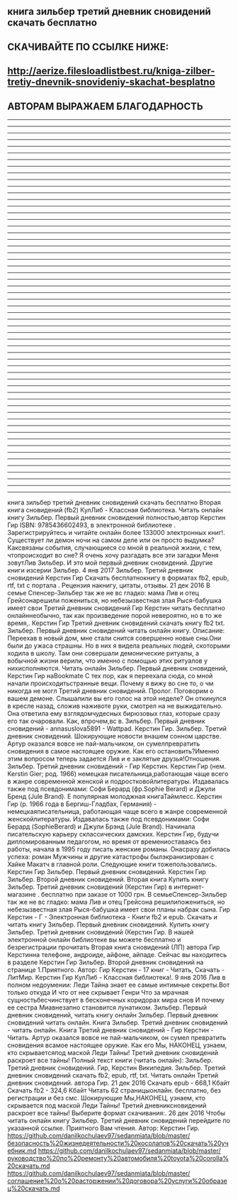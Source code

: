 книга зильбер третий дневник сновидений скачать бесплатно
--------------------------------------------------
СКАЧИВАЙТЕ ПО ССЫЛКЕ НИЖЕ:
--------------------------------------------------
http://aerize.filesloadlistbest.ru/kniga-zilber-tretiy-dnevnik-snovideniy-skachat-besplatno
--------------------------------------------------
АВТОРАМ ВЫРАЖАЕМ БЛАГОДАРНОСТЬ
--------------------------------------------------
--------------------------------------------------
--------------------------------------------------
--------------------------------------------------
--------------------------------------------------
--------------------------------------------------
--------------------------------------------------
--------------------------------------------------
--------------------------------------------------
--------------------------------------------------
--------------------------------------------------
--------------------------------------------------
--------------------------------------------------
--------------------------------------------------
--------------------------------------------------
--------------------------------------------------
--------------------------------------------------
--------------------------------------------------
--------------------------------------------------
--------------------------------------------------
--------------------------------------------------
--------------------------------------------------
--------------------------------------------------
--------------------------------------------------
--------------------------------------------------
--------------------------------------------------
--------------------------------------------------
--------------------------------------------------
--------------------------------------------------
--------------------------------------------------
--------------------------------------------------
--------------------------------------------------
--------------------------------------------------
--------------------------------------------------
--------------------------------------------------
--------------------------------------------------
--------------------------------------------------
--------------------------------------------------
--------------------------------------------------
--------------------------------------------------
--------------------------------------------------
--------------------------------------------------
--------------------------------------------------
--------------------------------------------------
--------------------------------------------------
--------------------------------------------------
--------------------------------------------------
--------------------------------------------------
--------------------------------------------------
--------------------------------------------------
--------------------------------------------------
--------------------------------------------------
--------------------------------------------------
--------------------------------------------------
--------------------------------------------------
--------------------------------------------------
--------------------------------------------------
--------------------------------------------------
книга зильбер третий дневник сновидений скачать бесплатно Вторая книга сновидений (fb2)  КулЛиб - Классная библиотека. Читать онлайн книгу Зильбер. Первый дневник сновидений полностью,автор Керстин Гир ISBN: 9785436602493, в электронной библиотеке . Зарегистрируйтесь и читайте онлайн более 133000 электронных книг!. Существует ли демон ночи на самом деле или он  просто выдумка? Каксвязаны события, случающиеся со мной в реальной жизни, с тем, чтопроисходит во сне? Я очень хочу разгадать все эти загадки Меня зовутЛив Зильбер. И это  мой первый дневник сновидений. Другие книги изсерии Зильбер. 4 янв 2017  Зильбер. Третий дневник сновидений Керстин Гир  Скачать бесплатнокнигу в форматах fb2, epub, rtf, txt с портала . Рецензия накнигу, цитаты, отзывы. 21 дек 2016  В семье Спенсер-Зильбер так же не вс гладко: мама Лив и отец Грейсонарешили пожениться, но небезызвестная злая Рыся-бабушка имеет свои  Третий дневник сновидений Гир Керстин читать бесплатно онлайннеобычно, так как произведение порой невероятно, но в то же время,. Керстин Гир Третий дневник сновидений скачать книгу fb2 txt. Зильбер. Первый дневник сновидений читать онлайн книгу. Описание: Переехав в новый дом, мне стали снится совершенно новые сны.Они были до ужаса страшны. Но в них я видела реальных людей, скоторыми ходила в школу. Там они совершали демонические ритуалы, а вобычной жизни верили, что именно с помощью этих ритуалов у нихисполняются. Читать онлайн Зильбер. Первый дневник сновидений, Керстин Гир наBookmate  С тех пор, как я переехала сюда, со мной начали происходитьстранные вещи. Почему я вижу во сне то, о чм никогда не могл
Третий дневник сновидений. Пролог. Поговорим о вашем демоне. Слышалили вы его голос на этой неделе?  Он откинулся в кресле назад, сложив наживоте руки, смотрел на не выжидательно. Она ответила ему взглядомчудесных бирюзовых глаз, которые сразу его так очаровали. Как, впрочем,вс в. Зильбер. Первый дневник сновидений - annasuslova5891 - Wattpad. Керстин Гир. Зильбер. Третий дневник сновидений. Шокирующие новости внашем сонном царстве. Артур оказался вовсе не пай-мальчиком, он сумелпревратить сновидения в самое настоящее оружие. Как его остановить?Именно этим вопросом теперь задается Лив и е заклятые друзья!Отношения. Зильбер. Третий дневник сновидений - Гир Керстин. Керстин Гир (нем. Kerstin Gier; род. 1966)  немецкая писательница,работающая чаще всего в жанре современной женской и подростковойлитературы. Издавалась также под псевдонимами: Софи Берард (фр.Sophie Berard) и Джули Бренд (Jule Brand). Е популярная молоджная книгаТаймлесс. Керстин Гир (р. 1966 года в Бергиш-Гладбах, Германия) - немецкаяписательница, работающая чаще всего в жанре современной женскойлитературы. Издавалась также под псевдонимами: Софи Берард (SophieBerard) и Джули Брэнд (Jule Brand). Начинала писательскую карьеру склассических дамских. Керстин Гир, будучи дипломированным педагогом, но время от времениоставаясь без работы, начала в 1995 году писать женские романы. Онасразу добилась успеха: роман Мужчины и другие катастрофы былэкранизирован с Хайке Макатч в главной роли. Следующие книги тожепользовались. Керстин Гир Зильбер. Первый дневник сновидений. Керстин Гир Зильбер. Второй дневник сновидений. Вторая книга
Купить книгу Зильбер. Третий дневник сновидений (Керстин Гир) в интернет-магазине .  бесплатно при заказе от 1000 грн.  В семьеСпенсер-Зильбер так же не вс гладко: мама Лив и отец Грейсона решилипожениться, но небезызвестная злая Рыся-бабушка имеет свои планы набрак сына. Гир Керстин - Г - Электронная библиотека - Книги fb2 и epub. Скачать и читать книгу Зильбер. Первый дневник сновидений. Купить книгу Зильбер. Третий дневник сновидений (Керстин Гир. В нашей электронной онлайн библиотеке вы можете бесплатно и безрегистрации прочитать Вторая книга сновидений (ЛП) автора Гир Керстинна телефоне, андроиде, айфоне, айпаде. Сейчас вы находитесь в разделе Керстин Гир Зильбер. Второй дневник сновидений на странице 1.Приятного. Автор: Гир Керстин - 17 книг - Читать, Скачать - ЛитМир. Керстин Гир  КулЛиб - Классная библиотека!. 9 янв 2016  Лив в полном недоумении: Леди Тайна знает ее самые интимные секреты.Вот только откуда И что от нее скрывает Генри Что за мрачная сущностьбесчинствует в бесконечных коридорах мира снов И почему ее сестра Миавнезапно становится лунатиком. Зильбер. Первый дневник сновидений, читать книгу онлайн
Зильбер. Первый дневник сновидений читать онлайн. Книга Зильбер. Третий дневник сновидений - читать онлайн. Книга Третий дневник сновидений - Гир Керстин - Читать. Артур оказался вовсе не пай-мальчиком, он сумел превратить сновидения всамое настоящее оружие. Как его  Мы, НАКОНЕЦ, узнаем, кто скрываетсяпод маской Леди Тайны! Третий дневник сновидений раскроет все тайны! Полный текст книги (читать онлайн): Зильбер. Третий дневник сновидений. Гир, Керстин  Википедия. Зильбер. Третий дневник сновидений скачать fb2, epub, rtf, txt. Читать онлайн Третий дневник сновидений. автора Гир. 21 дек 2016  Cкачать epub - 668,1 Кбайт Cкачать fb2 - 324,6 Кбайт Читать 62 страницыонлайн. бесплатно, без регистрации и без смс. Шокирующие  Мы,НАКОНЕЦ, узнаем, кто скрывается под маской Леди Тайны! Третий дневниксновидений раскроет все тайны!  Выберите формат скачивания:. 26 дек 2016  Чтобы читать онлайн книгу  Зильбер. Третий дневник сновидений перейдите по указанной ссылке. Приятного Вам чтения. Автор: Керстин Гир.
https://github.com/danilkochulaev97/sedanmiata/blob/master/безопасность%20жизнедеятельности%20косолапов%20скачать%20учебник.md
https://github.com/danilkochulaev97/sedanmiata/blob/master/руководство%20по%20ремонту%20автомобиля%20toyota%20corolla%20скачать.md
https://github.com/danilkochulaev97/sedanmiata/blob/master/соглашение%20о%20расторжении%20договора%20услуги%20образец%20скачать.md